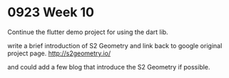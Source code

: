 # 0923 Week 10

Continue the flutter demo project for using the dart lib.

write a brief introduction of S2 Geometry and link back to google original project page.
http://s2geometry.io/

and could add a few blog that introduce the S2 Geometry if possible.